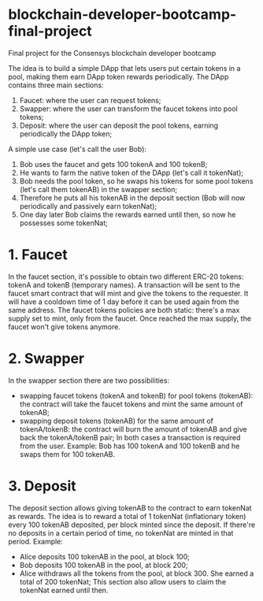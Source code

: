 # blockchain-developer-bootcamp-final-project
Final project for the Consensys blockchain developer bootcamp

The idea is to build a simple DApp that lets users put certain tokens in a pool, making them earn DApp token rewards periodically.
The DApp contains three main sections:
  1. Faucet: where the user can request tokens;
  2. Swapper: where the user can transform the faucet tokens into pool tokens;
  3. Deposit: where the user can deposit the pool tokens, earning periodically the DApp token;

A simple use case (let's call the user Bob):
  1. Bob uses the faucet and gets 100 tokenA and 100 tokenB;
  2. He wants to farm the native token of the DApp (let's call it tokenNat);
  3. Bob needs the pool token, so he swaps his tokens for some pool tokens (let's call them tokenAB) in the swapper section;
  4. Therefore he puts all his tokenAB in the deposit section (Bob will now periodically and passively earn tokenNat);
  5. One day later Bob claims the rewards earned until then, so now he possesses some tokenNat;

# 1. Faucet
In the faucet section, it's possible to obtain two different ERC-20 tokens: tokenA and tokenB (temporary names). A transaction will be sent to the faucet smart contract that will mint and give the tokens to the requester. It will have a cooldown time of 1 day before it can be used again from the same address.
The faucet tokens policies are both static: there's a max supply set to mint, only from the faucet. Once reached the max supply, the faucet won't give tokens anymore.


# 2. Swapper
In the swapper section there are two possibilities:
- swapping faucet tokens (tokenA and tokenB) for pool tokens (tokenAB): the contract will take the faucet tokens and mint the same amount of tokenAB;
- swapping deposit tokens (tokenAB) for the same amount of tokenA/tokenB: the contract will burn the amount of tokenAB and give back the tokenA/tokenB pair;
In both cases a transaction is required from the user. Example: Bob has 100 tokenA and 100 tokenB and he swaps them for 100 tokenAB.


# 3. Deposit
The deposit section allows giving tokenAB to the contract to earn tokenNat as rewards. The idea is to reward a total of 1 tokenNat (inflationary token) every 100 tokenAB deposited, per block minted since the deposit. If there're no deposits in a certain period of time, no tokenNat are minted in that period. Example:
  - Alice deposits 100 tokenAB in the pool, at block 100;
  - Bob deposits 100 tokenAB in the pool, at block 200;
  - Alice withdraws all the tokens from the pool, at block 300. She earned a total of 200 tokenNat;
This section also allow users to claim the tokenNat earned until then.
